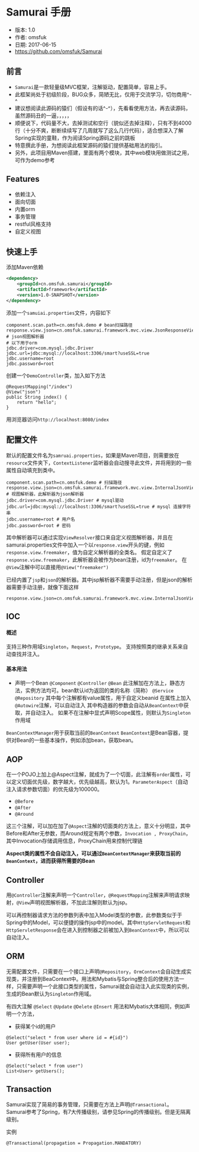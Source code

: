 # Samurai 手册
* 版本: 1.0
* 作者: omsfuk
* 日期: 2017-06-15
* https://github.com/omsfuk/Samurai

## 前言
* `Samurai`是一款轻量级MVC框架，注解驱动，配置简单，容易上手。
* 此框架尚处于初级阶段，BUG众多，简陋无比，仅用于交流学习，切勿商用^-^
* 建议想阅读此源码的猿们（假设有的话^-^），先看看使用方法，再去读源码，虽然源码丑的一逼，，，，，
* 顺便说下，代码量不大，去掉测试和空行（貌似还去掉注释），只有不到4000行（十分不爽，断断续续写了几周就写了这么几行代码），适合想深入了解Spring实现的童鞋，作为阅读Spring源码之前的跳板
* 特意撰此手册，为想阅读此框架源码的猿们提供基础用法的指引。
* 另外，此项目用Maven搭建，里面有两个模块，其中web模块用做测试之用，可作为demo参考

## Features
* 依赖注入
* 面向切面
* 内置orm
* 事务管理
* restful风格支持
* 自定义视图

## 快速上手
添加Maven依赖
```xml
<dependency>
	<groupId>cn.omsfuk.samurai</groupId>
    <artifactId>framework</artifactId>
    <version>1.0-SNAPSHOT</version>
</dependency>
```
添加一个`samuiai.properties`文件，内容如下
```
component.scan.path=cn.omsfuk.demo # bean扫描路径
response.view.json=cn.omsfuk.samurai.framework.mvc.view.JsonResponseView # json视图解析器
# 以下用于orm
jdbc.driver=com.mysql.jdbc.Driver
jdbc.url=jdbc:mysql://localhost:3306/smart?useSSL=true
jdbc.username=root
jdbc.password=root
```

创建一个`DemoController`类，加入如下方法
```
@RequestMapping("/index")
@View("json")
public String index() {
    return "hello";
}
```

用浏览器访问`http://localhost:8080/index`

## 配置文件
默认的配置文件名为`samruai.properties`，如果是Maven项目，则需要放在`resource`文件夹下，`ContextListener`监听器会自动搜寻此文件，并将用到的一些属性自动填充到类中。

```
component.scan.path=cn.omsfuk.demo # 扫描路径
response.view.json=cn.omsfuk.samurai.framework.mvc.view.InternalJsonViewResolver # 视图解析器，此解析器为json解析器
jdbc.driver=com.mysql.jdbc.Driver # mysql驱动
jdbc.url=jdbc:mysql://localhost:3306/smart?useSSL=true # mysql 连接字符串
jdbc.username=root # 用户名
jdbc.password=root # 密码
```
其中解析器可以通过实现`ViewResolver`接口来自定义视图解析器，并且在samurai.properties文件中加入一个以`response.view`开头的键，例如`response.view.freemaker`，值为自定义解析器的全类名。
假定自定义了`response.view.freemaker`，此解析器会被作为bean注册，id为`freemaker`。
在`@View`注解中可以直接用`@View("freemaker")`

已经内置了`jsp`和`json`的解析器。其中jsp解析器不需要手动注册，但是json的解析器需要手动注册，就像下面这样

```
response.view.json=cn.omsfuk.samurai.framework.mvc.view.InternalJsonViewResolver
```

## IOC
#### 概述
支持三种作用域`Singleton`，`Request`，`Prototype`。
支持按照类的继承关系来自动查找并注入。

#### 基本用法

* 声明一个Bean
`@Component`
`@Controller`
`@Bean` 此注解加在方法上，静态方法，实例方法均可。bean默认id为返回的类的名称（简称）
`@Service`
`@Repository`
其中每个注解都有value属性，用于自定义beanid
在属性上加入`@Autowire`注解，可以自动注入
其中构造器的参数会自动从`BeanContext`中获取，并自动注入。
如果不在注解中显式声明Scope属性，则默认为`Singleton`作用域

`BeanContextManager`用于获取当前的`BeanContext`
`BeanContext`是Bean容器，提供对Bean的一些基本操作，例如添加bean，获取bean。


## AOP
在一个POJO上加上@Aspect注解，就成为了一个切面，此注解有`order`属性，可以定义切面优先级，数字越大，优先级越高，默认为1。`ParameterAspect`（自动注入请求参数切面）的优先级为100000。

* `@Before`
* `@After`
* `@Around`

这三个注解，可以加在加了`@Aspect`注解的切面类的方法上，意义十分明显，其中Before和After无参数，而Around规定有两个参数，`Invocation , ProxyChain`，其中Invocation存储调用信息，ProxyChain用来控制代理链

**Aspect类的属性不会自动注入，可以通过`BeanContextManager`来获取当前的`BeanContext`，进而获得所需要的Bean**

## Controller
用`@Controller`注解来声明一个`Controller`，`@RequestMapping`注解来声明请求映射，`@View`声明视图解析器，不加此注解则默认为jsp。

可以再控制器请求方法的参数列表中加入Model类型的参数，此参数类似于于Spring中的Model，可以便捷的操作jsp中的model。其中`HttpServletRequest`和`HttpServletResponse`会在进入到控制器之前被加入到`BeanContext`中，所以可以自动注入。

## ORM
无需配置文件，只需要在一个接口上声明`@Repository`，`OrmContext`会自动生成实现类，并注册到BeaContext中。用法和Mybatis与Spring整合后的使用方法一样，只需要声明一个此接口类型的属性，Samurai就会自动注入此实现类的实例，生成的Bean默认为`Singleton`作用域。

有四大注解
`@Select` 
`@Update`
`@Delete`
`@Insert`
用法和Mybatis大体相同，例如声明一个方法，
* 获得某个id的用户
```
@Select("select * from user where id = #{id}")
User getUser(User user);
```
* 获得所有用户的信息
```
@Select("select * from user")
List<User> getUsers();
```

## Transaction
Samurai实现了简易的事务管理，只需要在方法上声明`@Transactional`。
Samurai参考了Spring，有7大传播级别，请参见Spring的传播级别。但是无隔离级别。

实例
```
@Transactional(propagation = Propagation.MANDATORY)
```